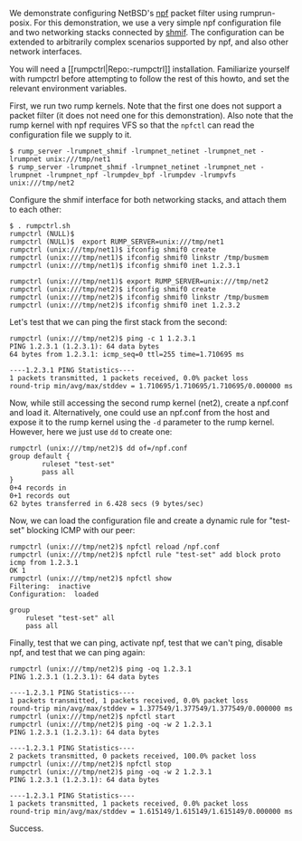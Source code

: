We demonstrate configuring NetBSD's [npf](http://man.NetBSD.org/cgi-bin/man-cgi?npf++NetBSD-current) packet filter using rumprun-posix.  For this demonstration, we use a very simple npf configuration file and two networking stacks connected by [shmif](http://man.NetBSD.org/cgi-bin/man-cgi?shmif++NetBSD-current).  The configuration can be extended to arbitrarily complex scenarios supported by npf, and also other network interfaces.

You will need a [[rumpctrl|Repo:-rumpctrl]] installation.  Familiarize yourself with rumpctrl before attempting to follow the rest of this howto, and set the relevant environment variables.

First, we run two rump kernels.  Note that the first one does not support a packet filter (it does not need one for this demonstration).  Also note that the rump kernel with npf requires VFS so that the `npfctl` can read the configuration file we supply to it.

```
$ rump_server -lrumpnet_shmif -lrumpnet_netinet -lrumpnet_net -lrumpnet unix:///tmp/net1
$ rump_server -lrumpnet_shmif -lrumpnet_netinet -lrumpnet_net -lrumpnet -lrumpnet_npf -lrumpdev_bpf -lrumpdev -lrumpvfs unix:///tmp/net2
```

Configure the shmif interface for both networking stacks, and attach them to each other:

```
$ . rumpctrl.sh
rumpctrl (NULL)$ 
rumpctrl (NULL)$  export RUMP_SERVER=unix:///tmp/net1
rumpctrl (unix:///tmp/net1)$ ifconfig shmif0 create
rumpctrl (unix:///tmp/net1)$ ifconfig shmif0 linkstr /tmp/busmem
rumpctrl (unix:///tmp/net1)$ ifconfig shmif0 inet 1.2.3.1

rumpctrl (unix:///tmp/net1)$ export RUMP_SERVER=unix:///tmp/net2
rumpctrl (unix:///tmp/net2)$ ifconfig shmif0 create
rumpctrl (unix:///tmp/net2)$ ifconfig shmif0 linkstr /tmp/busmem
rumpctrl (unix:///tmp/net2)$ ifconfig shmif0 inet 1.2.3.2
```

Let's test that we can ping the first stack from the second:

```
rumpctrl (unix:///tmp/net2)$ ping -c 1 1.2.3.1
PING 1.2.3.1 (1.2.3.1): 64 data bytes
64 bytes from 1.2.3.1: icmp_seq=0 ttl=255 time=1.710695 ms

----1.2.3.1 PING Statistics----
1 packets transmitted, 1 packets received, 0.0% packet loss
round-trip min/avg/max/stddev = 1.710695/1.710695/1.710695/0.000000 ms
```

Now, while still accessing the second rump kernel (net2), create a npf.conf and load it.  Alternatively, one could use an npf.conf from the host and expose it to the rump kernel using the `-d` parameter to the rump kernel.  However, here we just use `dd` to create one:

```
rumpctrl (unix:///tmp/net2)$ dd of=/npf.conf
group default {
        ruleset "test-set"
        pass all
}
0+4 records in
0+1 records out
62 bytes transferred in 6.428 secs (9 bytes/sec)
```

Now, we can load the configuration file and create a dynamic rule for "test-set" blocking ICMP with our peer:

```
rumpctrl (unix:///tmp/net2)$ npfctl reload /npf.conf
rumpctrl (unix:///tmp/net2)$ npfctl rule "test-set" add block proto icmp from 1.2.3.1
OK 1
rumpctrl (unix:///tmp/net2)$ npfctl show
Filtering:	inactive
Configuration:	loaded

group 
	ruleset "test-set" all 
	pass all 
```

Finally, test that we can ping, activate npf, test that we can't ping, disable npf, and test that we can ping again:

```
rumpctrl (unix:///tmp/net2)$ ping -oq 1.2.3.1
PING 1.2.3.1 (1.2.3.1): 64 data bytes

----1.2.3.1 PING Statistics----
1 packets transmitted, 1 packets received, 0.0% packet loss
round-trip min/avg/max/stddev = 1.377549/1.377549/1.377549/0.000000 ms
rumpctrl (unix:///tmp/net2)$ npfctl start
rumpctrl (unix:///tmp/net2)$ ping -oq -w 2 1.2.3.1
PING 1.2.3.1 (1.2.3.1): 64 data bytes

----1.2.3.1 PING Statistics----
2 packets transmitted, 0 packets received, 100.0% packet loss
rumpctrl (unix:///tmp/net2)$ npfctl stop
rumpctrl (unix:///tmp/net2)$ ping -oq -w 2 1.2.3.1
PING 1.2.3.1 (1.2.3.1): 64 data bytes

----1.2.3.1 PING Statistics----
1 packets transmitted, 1 packets received, 0.0% packet loss
round-trip min/avg/max/stddev = 1.615149/1.615149/1.615149/0.000000 ms
```

Success.
